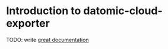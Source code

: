 # Introduction to datomic-cloud-exporter

TODO: write [great documentation](http://jacobian.org/writing/what-to-write/)
